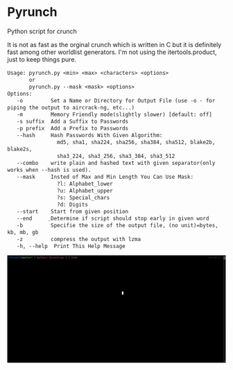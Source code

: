 # Pyrunch
Python script for crunch

It is not as fast as the orginal crunch which is written in C but it is definitely fast among other worldlist generators.
I'm not using the itertools.product, just to keep things pure.

    Usage: pyrunch.py <min> <max> <characters> <options>
           or
           pyrunch.py --mask <mask> <options>
    Options:
       -o         Set a Name or Directory for Output File (use -o - for piping the output to aircrack-ng, etc...)
       -m         Memory Friendly mode(slightly slower) [default: off]
       -s suffix  Add a Suffix to Passwords
       -p prefix  Add a Prefix to Passwords
       --hash     Hash Passwords With Given Algorithm:
                    md5, sha1, sha224, sha256, sha384, sha512, blake2b, blake2s,
                    sha3_224, sha3_256, sha3_384, sha3_512
       --combo    write plain and hashed text with given separator(only works when --hash is used).
       --mask     Insted of Max and Min Length You Can Use Mask:
                    ?l: Alphabet_lower
                    ?u: Alphabet_upper
                    ?s: Special_chars
                    ?d: Digits
       --start    Start from given position
       --end      ِDetermine if script should stop early in given word
       -b         Specifie the size of the output file, (no unit)=bytes, kb, mb, gb
       -z         compress the output with lzma
       -h, --help  Print This Help Message

![](gif.gif)
